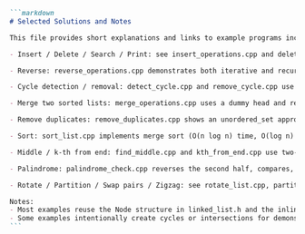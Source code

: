 ````markdown name=solutions.md
```markdown
# Selected Solutions and Notes

This file provides short explanations and links to example programs included in the repo.

- Insert / Delete / Search / Print: see insert_operations.cpp and delete_operations.cpp (existing file).

- Reverse: reverse_operations.cpp demonstrates both iterative and recursive approaches.

- Cycle detection / removal: detect_cycle.cpp and remove_cycle.cpp use Floyd's algorithm.

- Merge two sorted lists: merge_operations.cpp uses a dummy head and reuses nodes.

- Remove duplicates: remove_duplicates.cpp shows an unordered_set approach (O(n) time, O(n) space). For sorted lists, duplicates can be removed in one pass with O(1) space.

- Sort: sort_list.cpp implements merge sort (O(n log n) time, O(log n) recursion stack).

- Middle / k-th from end: find_middle.cpp and kth_from_end.cpp use two-pointer techniques.

- Palindrome: palindrome_check.cpp reverses the second half, compares, and restores the list.

- Rotate / Partition / Swap pairs / Zigzag: see rotate_list.cpp, partition_list.cpp, swap_pairs.cpp, zigzag.cpp.

Notes:
- Most examples reuse the Node structure in linked_list.h and the inline helpers. This keeps each example file standalone and easy to compile.
- Some examples intentionally create cycles or intersections for demonstration; be careful to break links before deleteList to avoid double-free or leaks.
```
````
